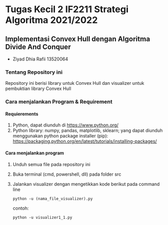 # Tugas Kecil 2 IF2211 Strategi Algoritma 2021/2022
##	Implementasi Convex Hull dengan Algoritma Divide And Conquer
+ Ziyad Dhia Rafii 13520064

### Tentang Repository ini
Repository ini berisi library untuk Convex Hull dan visualizer untuk pembuktian library Convex Hull

### Cara menjalankan Program & Requirement

#### Requierements
1. Python, dapat diunduh di https://www.python.org/
2. Python library: numpy, pandas, matplotlib, sklearn; yang dapat diunduh menggunakan python package installer (pip): https://packaging.python.org/en/latest/tutorials/installing-packages/

#### Cara menjalankan program
1. Unduh semua file pada repository ini
2. Buka terminal (cmd, powershell, dll) pada folder src
3. Jalankan visualizer dengan mengetikkan kode berikut pada command line

    `python -u (nama_file_visualizer).py`

    contoh:

    `python -u visualizer1_1.py`


